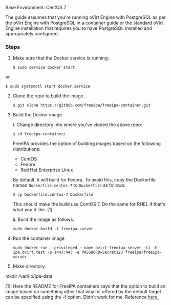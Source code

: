 Base Environment: CentOS 7

The guide assumes that you're running oVirt Engine with PostgreSQL as per the oVirt Engine with PostgreSQL in 
a container guide or the standard oVirt Engine installation that requires you to have PostgreSQL installed and
appropriately configured. 

### Steps
1. Make sure that the Docker service is running:

   `$ sudo service docker start`

or

   `$ sudo systemctl start docker.service`

2. Clone the repo to build the image. 
   
   `$ git clone https://github.com/freeipa/freeipa-container.git`
   
3. Build the Docker image.
   
   i. Change directory into where you've cloned the above repo:
      
      `$ cd freeipa-container/`
   
   FreeIPA provides the option of building images based on the following distributions:
   - CentOS
   - Fedora 
   - Red Hat Enterprise Linux
   
   By default, it will build for Fedora. To avoid this, copy the Dockerfile named `Dockerfile.centos-7` to `Dockerfile`
   as follows:
   
      `$ cp Dockerfile.centos-7 Dockerfile`
   
   This should make the build use CentOS 7. Do the same for RHEL if that's what you'd like. [1]
   
   ii. Build the image as follows:
   
      `sudo docker build -t freeipa-server`

4. Run the container image

   `sudo docker run --privileged --name ovirt-freeipa-server -ti -h ipa.ovirt.test -p 1443:443 -e PASSWORD=Secret123 freeipa/freeipa-server`

5. Make directory.

mkdir /var/lib/ipa-data


[1]: Here the README for FreeIPA containers says that the option to build an image based on something other that what is offered by the default target can be specified using the -f option. Didn't work for me. Reference [here.](https://github.com/freeipa/freeipa-container)

